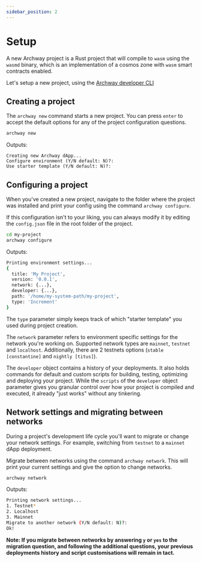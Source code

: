 ```yaml
---
sidebar_position: 2
---
```


# Setup

A new Archway project is a Rust project that will compile to `wasm` using the `wasmd` binary, which is an implementation of a cosmos zone with `wasm` smart contracts enabled.

Let's setup a new project, using the [Archway developer CLI](https://github.com/archway-network/archway-cli)

## Creating a project

The `archway new` command starts a new project. You can press `enter` to accept the default options for any of the project configuration questions.

```bash
archway new
```

Outputs: 
```
Creating new Archway dApp...
Configure environment (Y/N default: N)?:
Use starter template (Y/N default: N)?:
```

## Configuring a project

When you've created a new project, navigate to the folder where the project was installed and print your config using the command `archway configure`. 

If this configuration isn't to your liking, you can always modify it by editing the `config.json` file in the root folder of the project. 

```bash
cd my-project
archway configure
```

Outputs:
```bash
Printing environment settings...
{
  title: 'My Project',
  version: '0.0.1',
  network: {...},
  developer: {...},
  path: '/home/my-system-path/my-project',
  type: 'Increment'
} 
```

The `type` parameter simply keeps track of which "starter template" you used during project creation.

The `network` parameter refers to environment specific settings for the network you're working on. Supported network types are `mainnet`, `testnet` and `localhost`. Additionally, there are 2 testnets options (`stable [constantine]` and `nightly [titus]`).

The `developer` object contains a history of your deployments. It also holds commands for default and custom scripts for building, testing, optimizing and deploying your project. While the `scripts` of the `developer` object parameter gives you granular control over how your project is compiled and executed, it already "just works" without any tinkering.

## Network settings and migrating between networks

During a project's development life cycle you'll want to migrate or change your network settings. For example, switching from `testnet` to a `mainnet` dApp deployment.

Migrate between networks using the command `archway network`. This will print your current settings and give the option to change networks.

```bash
archway network
```

Outputs:
```bash
Printing network settings...
1. Testnet*
2. Localhost
3. Mainnet
Migrate to another network (Y/N default: N)?:
Ok!
```

**Note: If you migrate between networks by answering `y` or `yes` to the migration question, and following the additional questions, your previous deployments history and script customisations will remain in tact.**